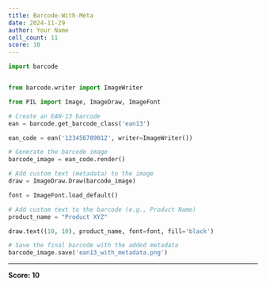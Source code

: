 ```yaml
---
title: Barcode-With-Meta
date: 2024-11-29
author: Your Name
cell_count: 11
score: 10
---
```


```python
import barcode



```


```python
from barcode.writer import ImageWriter

```


```python
from PIL import Image, ImageDraw, ImageFont


```


```python
# Create an EAN-13 barcode
ean = barcode.get_barcode_class('ean13')

```


```python
ean_code = ean('123456789012', writer=ImageWriter())


```


```python
# Generate the barcode image
barcode_image = ean_code.render()


```


```python
# Add custom text (metadata) to the image
draw = ImageDraw.Draw(barcode_image)

```


```python
font = ImageFont.load_default()


```


```python
# Add custom text to the barcode (e.g., Product Name)
product_name = "Product XYZ"

```


```python
draw.text((10, 10), product_name, font=font, fill='black')


```


```python
# Save the final barcode with the added metadata
barcode_image.save('ean13_with_metadata.png')
```


---
**Score: 10**
